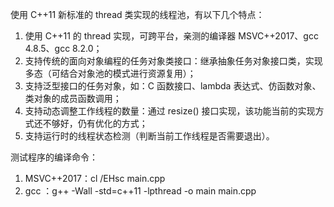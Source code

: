 使用 C++11 新标准的 thread 类实现的线程池，有以下几个特点：
1. 使用 C++11 的 thread 实现，可跨平台，亲测的编译器 MSVC++2017、gcc 4.8.5、gcc 8.2.0；
2. 支持传统的面向对象编程的任务对象类接口：继承抽象任务对象接口类，实现多态（可结合对象池的模式进行资源复用）；
3. 支持泛型接口的任务对象，如：C 函数接口、lambda 表达式、仿函数对象、类对象的成员函数调用；
4. 支持动态调整工作线程的数量：通过 resize() 接口实现，该功能当前的实现方式还不够好，仍有优化的方式；
5. 支持运行时的线程状态检测（判断当前工作线程是否需要退出）。

测试程序的编译命令：
1. MSVC++2017：cl /EHsc main.cpp
2. gcc ：g++ -Wall -std=c++11 -lpthread -o main main.cpp
